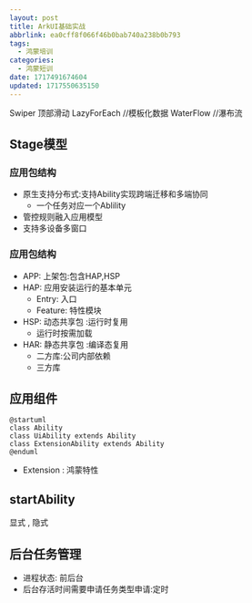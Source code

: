 ```yaml
---
layout: post
title: ArkUI基础实战
abbrlink: ea0cff8f066f46b0bab740a238b0b793
tags:
  - 鸿蒙培训
categories:
  - 鸿蒙短训
date: 1717491674604
updated: 1717550635150
---
```


Swiper 顶部滑动
LazyForEach //模板化数据
WaterFlow //瀑布流

## Stage模型

### 应用包结构

- 原生支持分布式:支持Ability实现跨端迁移和多端协同
  - 一个任务对应一个Ablility
- 管控规则融入应用模型
- 支持多设备多窗口

### 应用包结构

- APP: 上架包:包含HAP,HSP
- HAP: 应用安装运行的基本单元
  - Entry: 入口
  - Feature: 特性模块
- HSP: 动态共享包 :运行时复用
  - 运行时按需加载
- HAR: 静态共享包 :编译态复用
  - 二方库:公司内部依赖
  - 三方库

## 应用组件

```plantuml
@startuml
class Ability
class UiAbility extends Ability
class ExtensionAbility extends Ability
@enduml
```

- Extension : 鸿蒙特性

## startAbility

显式 , 隐式

## 后台任务管理

- 进程状态: 前后台
- 后台存活时间需要申请任务类型申请:定时
